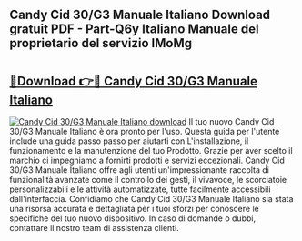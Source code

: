 ## Candy Cid 30/G3 Manuale Italiano Download gratuit PDF - Part-Q6y Italiano Manuale del proprietario del servizio lMoMg

# <h2><a href="http://dfevqhj.blite.top/?on=Candy+Cid+30%2fG3+Manuale+Italiano">🔗Download 👉🔴 Candy Cid 30/G3 Manuale Italiano</a></h2>

[![Candy Cid 30/G3 Manuale Italiano download](https://i.imgur.com/lujVjoI.png)](http://dfevqhj.blite.top/?on=Candy+Cid+30%2fG3+Manuale+Italiano)
Il tuo nuovo Candy Cid 30/G3 Manuale Italiano è ora pronto per l'uso. Questa guida per l'utente include una guida passo passo per aiutarti con L'installazione, il funzionamento e la manutenzione del tuo Prodotto. Grazie per aver scelto il marchio ci impegniamo a fornirti prodotti e servizi eccezionali. Candy Cid 30/G3 Manuale Italiano offre agli utenti un'impressionante raccolta di funzionalità avanzate come il controllo dei gesti, il vivavoce, le scorciatoie personalizzabili e le attività automatizzate, tutte facilmente accessibili dall'interfaccia. Confidiamo che Candy Cid 30/G3 Manuale Italiano sia stata una risorsa accurata e dettagliata per i tuoi sforzi per conoscere le specifiche del tuo nuovo dispositivo. In caso di domande o dubbi, contattare il nostro team di assistenza clienti.
